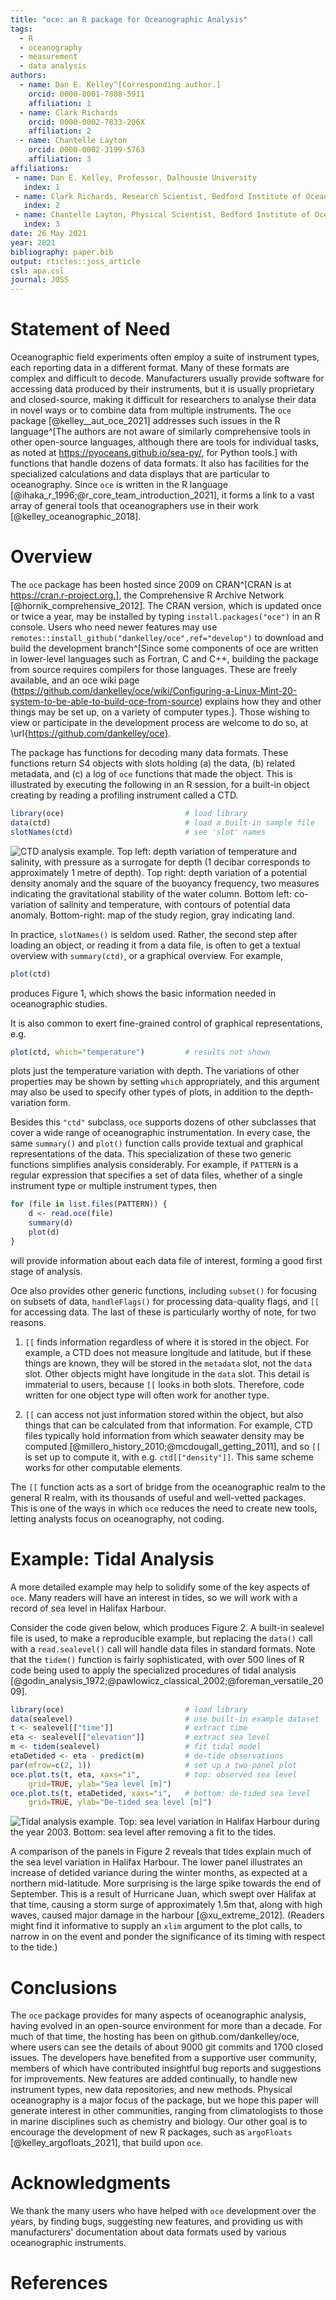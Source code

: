 ```yaml
---
title: "oce: an R package for Oceanographic Analysis"
tags:
  - R
  - oceanography
  - measurement
  - data analysis
authors:
  - name: Dan E. Kelley^[Corresponding author.]
    orcid: 0000-0001-7808-5911
    affiliation: 1
  - name: Clark Richards
    orcid: 0000-0002-7833-206X
    affiliation: 2
  - name: Chantelle Layton
    orcid: 0000-0002-3199-5763
    affiliation: 3
affiliations:
 - name: Dan E. Kelley, Professor, Dalhousie University
   index: 1
 - name: Clark Richards, Research Scientist, Bedford Institute of Oceanography, Department of Fisheries and Oceans, Canada; also Adjunct Professor, Dalhousie University
   index: 2
 - name: Chantelle Layton, Physical Scientist, Bedford Institute of Oceanography, Department of Fisheries and Oceans, Canada
   index: 3
date: 26 May 2021
year: 2021
bibliography: paper.bib
output: rticles::joss_article
csl: apa.csl
journal: JOSS
---
```


# Statement of Need

Oceanographic field experiments often employ a suite of instrument types, each
reporting data in a different format. Many of these formats are complex and
difficult to decode. Manufacturers usually provide software for accessing data
produced by their instruments, but it is usually proprietary and closed-source,
making it difficult for researchers to analyse their data in novel ways or to
combine data from multiple instruments. The `oce` package
[@kelley__aut_oce_2021] addresses such issues in the R language^[The authors are not aware of similarly comprehensive tools in other open-source languages, although there are tools for individual tasks, as noted at https://pyoceans.github.io/sea-py/, for Python tools.] with functions that handle dozens
of data formats. It also has facilities for the specialized calculations and
data displays that are particular to oceanography.  Since `oce` is written in
the R language [@ihaka_r_1996;@r_core_team_introduction_2021], it forms a link
to a vast array of general tools that oceanographers use in their work
[@kelley_oceanographic_2018].

# Overview

The `oce` package has been hosted since 2009 on
CRAN^[CRAN is at https://cran.r-project.org.], the Comprehensive R Archive Network
[@hornik_comprehensive_2012].  The CRAN version, which is updated once or twice
a year, may be installed by typing `install.packages("oce")` in an R console.
Users who need newer features may use
`remotes::install_github("dankelley/oce",ref="develop")` to download and build
the development branch^[Since some components of oce are written in lower-level languages such as Fortran, C and C++, building the package from source requires compilers for those languages. These are freely available, and an oce wiki page (https://github.com/dankelley/oce/wiki/Configuring-a-Linux-Mint-20-system-to-be-able-to-build-oce-from-source) explains how they and other things may be set up, on a variety of computer types.]. Those wishing to view or participate in the development
process are welcome to do so, at \url{https://github.com/dankelley/oce}.

The package has functions for decoding many data formats.  These functions
return S4 objects with slots holding (a) the data, (b) related metadata, and
(c) a log of `oce` functions that made the object.  This is illustrated by
executing the following in an R session, for a built-in object creating by
reading a profiling instrument called a CTD.


```r
library(oce)                           # load library
data(ctd)                              # load a built-in sample file
slotNames(ctd)                         # see 'slot' names
```

![CTD analysis example. Top left: depth variation of temperature and salinity, with pressure as a surrogate for depth (1 decibar corresponds to approximately 1 metre of depth). Top right: depth variation of a potential density anomaly and the square of the buoyancy frequency, two measures indicating the gravitational stability of the water column. Bottom left: co-variation of salinity and temperature, with contours of potential data anomaly. Bottom-right: map of the study region, gray indicating land.](figure_1.png)

In practice, `slotNames()` is seldom used. Rather, the second step after
loading an object, or reading it from a data file, is often to get a textual
overview with `summary(ctd)`, or a graphical overview. For example,
```r
plot(ctd)
```
produces Figure 1, which shows the basic information needed in oceanographic
studies.

It is also common to exert fine-grained control of graphical representations,
e.g.
```r
plot(ctd, which="temperature")         # results not shown
```
plots just the temperature variation with depth. The variations of other
properties may be shown by setting `which` appropriately, and this argument may
also be used to specify other types of plots, in addition to the
depth-variation form.

Besides this `"ctd"` subclass, `oce` supports dozens of other subclasses that
cover a wide range of oceanographic instrumentation.  In every case, the same
`summary()` and `plot()` function calls provide textual and graphical
representations of the data.  This specialization of these two generic
functions simplifies analysis considerably.  For example, if `PATTERN` is a
regular expression that specifies a set of data files, whether of a single
instrument type or multiple instrument types, then

```r
for (file in list.files(PATTERN)) {
    d <- read.oce(file)
    summary(d)
    plot(d)
}
```
will provide information about each data file of interest, forming a good
first stage of analysis.

Oce also provides other generic functions, including `subset()` for focusing on
subsets of data, `handleFlags()` for processing data-quality flags, and `[[`
for accessing data.  The last of these is particularly worthy of note, for two
reasons.

1. `[[` finds information regardless of where it is stored in the object. For
   example, a CTD does not measure longitude and latitude, but if these things
are known, they will be stored in the `metadata` slot, not the `data` slot.
Other objects might have longitude in the `data` slot. This detail is
immaterial to users, because `[[` looks in both slots.  Therefore, code written
for one object type will often work for another type.

2. `[[` can access not just information stored within the object, but also
   things that can be calculated from that information. For example, CTD files
typically hold information from which seawater density may be computed
[@millero_history_2010;@mcdougall_getting_2011], and so `[[` is set up to
compute it, with e.g. `ctd[["density"]]`. This same scheme works for other
computable elements.

The `[[` function acts as a sort of bridge from the oceanographic realm to the
general R realm, with its thousands of useful and well-vetted packages.  This
is one of the ways in which `oce` reduces the need to create new tools, letting
analysts focus on oceanography, not coding.

# Example: Tidal Analysis

A more detailed example may help to solidify some of the key aspects of `oce`.
Many readers will have an interest in tides, so we will work with a record of
sea level in Halifax Harbour.

Consider the code given below, which produces Figure 2.  A built-in sealevel
file is used, to make a reproducible example, but replacing the `data()` call
with a `read.sealevel()` call will handle data files in standard formats.  Note
that the `tidem()` function is fairly sophisticated, with over 500 lines of R
code being used to apply the specialized procedures of tidal analysis
[@godin_analysis_1972;@pawlowicz_classical_2002;@foreman_versatile_2009].

```r
library(oce)                           # load library
data(sealevel)                         # use built-in example dataset
t <- sealevel[["time"]]                # extract time
eta <- sealevel[["elevation"]]         # extract sea level
m <- tidem(sealevel)                   # fit tidal model
etaDetided <- eta - predict(m)         # de-tide observations
par(mfrow=c(2, 1))                     # set up a two-panel plot
oce.plot.ts(t, eta, xaxs="i",          # top: observed sea level
    grid=TRUE, ylab="Sea level [m]")
oce.plot.ts(t, etaDetided, xaxs="i",   # bottom: de-tided sea level
    grid=TRUE, ylab="De-tided sea level [m]")
```

![Tidal analysis example. Top: sea level variation in Halifax Harbour during the year 2003. Bottom: sea level after removing a fit to the tides.](figure_2.png)


A comparison of the panels in Figure 2 reveals that tides explain much of the
sea level variation in Halifax Harbour.  The lower panel illustrates an
increase of detided variance during the winter months, as expected at a
northern mid-latitude.  More surprising is the large spike towards the end of
September.  This is a result of Hurricane Juan, which swept over Halifax at
that time, causing a storm surge of approximately 1.5m that, along with high
waves, caused major damage in the harbour [@xu_extreme_2012].  (Readers might
find it informative to supply an `xlim` argument to the plot calls, to narrow
in on the event and ponder the significance of its timing with respect to the
tide.)

# Conclusions

The `oce` package provides for many aspects of oceanographic analysis, having
evolved in an open-source environment for more than a decade. For much of that
time, the hosting has been on github.com/dankelley/oce, where users can see the
details of about 9000 git commits and 1700 closed issues.  The developers have
benefited from a supportive user community, members of which have contributed
insightful bug reports and suggestions for improvements.  New features are
added continually, to handle new instrument types, new data repositories, and
new methods. Physical oceanography is a major focus of the package, but we hope
this paper will generate interest in other communities, ranging from
climatologists to those in marine disciplines such as chemistry and biology.
Our other goal is to encourage the development of new R packages, such as
`argoFloats` [@kelley_argofloats_2021], that build upon `oce`.

# Acknowledgments

We thank the many users who have helped with `oce` development over the years,
by finding bugs, suggesting new features, and providing us with manufacturers'
documentation about data formats used by various oceanographic instruments.

# References

